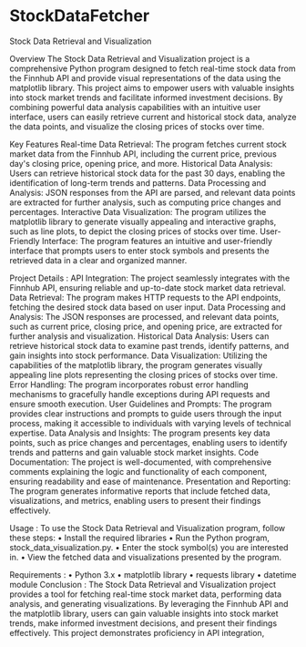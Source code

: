 # StockDataFetcher
Stock Data Retrieval and Visualization

Overview
The Stock Data Retrieval and Visualization project is a comprehensive Python program designed to fetch real-time stock data from the Finnhub API and provide visual representations of the data using the matplotlib library. This project aims to empower users with valuable insights into stock market trends and facilitate informed investment decisions. By combining powerful data analysis capabilities with an intuitive user interface, users can easily retrieve current and historical stock data, analyze the data points, and visualize the closing prices of stocks over time.

Key Features
Real-time Data Retrieval: The program fetches current stock market data from the Finnhub API, including the current price, previous day's closing price, opening price, and more.
Historical Data Analysis: Users can retrieve historical stock data for the past 30 days, enabling the identification of long-term trends and patterns.
Data Processing and Analysis: JSON responses from the API are parsed, and relevant data points are extracted for further analysis, such as computing price changes and percentages.
Interactive Data Visualization: The program utilizes the matplotlib library to generate visually appealing and interactive graphs, such as line plots, to depict the closing prices of stocks over time.
User-Friendly Interface: The program features an intuitive and user-friendly interface that prompts users to enter stock symbols and presents the retrieved data in a clear and organized manner.

Project Details :
API Integration: The project seamlessly integrates with the Finnhub API, ensuring reliable and up-to-date stock market data retrieval.
Data Retrieval: The program makes HTTP requests to the API endpoints, fetching the desired stock data based on user input.
Data Processing and Analysis: The JSON responses are processed, and relevant data points, such as current price, closing price, and opening price, are extracted for further analysis and visualization.
Historical Data Analysis: Users can retrieve historical stock data to examine past trends, identify patterns, and gain insights into stock performance.
Data Visualization: Utilizing the capabilities of the matplotlib library, the program generates visually appealing line plots representing the closing prices of stocks over time.
Error Handling: The program incorporates robust error handling mechanisms to gracefully handle exceptions during API requests and ensure smooth execution.
User Guidelines and Prompts: The program provides clear instructions and prompts to guide users through the input process, making it accessible to individuals with varying levels of technical expertise.
Data Analysis and Insights: The program presents key data points, such as price changes and percentages, enabling users to identify trends and patterns and gain valuable stock market insights.
Code Documentation: The project is well-documented, with comprehensive comments explaining the logic and functionality of each component, ensuring readability and ease of maintenance.
Presentation and Reporting: The program generates informative reports that include fetched data, visualizations, and metrics, enabling users to present their findings effectively.

Usage :
To use the Stock Data Retrieval and Visualization program, follow these steps:
•	Install the required libraries 
•	Run the Python program, stock_data_visualization.py.
•	Enter the stock symbol(s) you are interested in.
•	View the fetched data and visualizations presented by the program.

Requirements :
•	Python 3.x
•	matplotlib library
•	requests library
•	datetime module 
Conclusion :
The Stock Data Retrieval and Visualization project provides a tool for fetching real-time stock market data, performing data analysis, and generating visualizations. By leveraging the Finnhub API and the matplotlib library, users can gain valuable insights into stock market trends, make informed investment decisions, and present their findings effectively. This project demonstrates proficiency in API integration,


